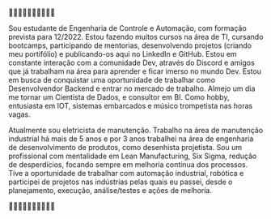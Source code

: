 🔵🔵🔵🔵🔵🔵🔵🔵🔵🔵

Sou estudante de Engenharia de Controle e Automação, com formação prevista para 12/2022.
Estou fazendo muitos cursos na área de TI, cursando bootcamps, participando de mentorias, desenvolvendo projetos (criando meu portifólio) e publicando-os aqui no LinkedIn e GitHub.
Estou em constante interação com a comunidade Dev, através do Discord e amigos que já trabalham na área para aprender e ficar imerso no mundo Dev.
Estou em busca de conquistar uma oportunidade de trabalhar como Desenvolvendor Backend e entrar no mercado de trabalho.
Almejo um dia me tornar um Cientista de Dados, e consultor em BI.
Como hobby, entusiasta em IOT, sistemas embarcados e músico trompetista nas horas vagas.

Atualmente sou eletricista de manutenção. Trabalho na área de manutenção industrial há mais de 5 anos e por 3 anos trabalhei na área de engenharia de desenvolvimento de produtos, como desenhista projetista.
Sou um profissional com mentalidade em Lean Manufacturing, Six Sigma, redução de desperdícios, focando sempre em melhoria contínua dos processos.
Tive a oportunidade de trabalhar com automação industrial, robótica e participei de projetos nas indústrias pelas quais eu passei, desde o planejamento, execução, análise/testes e ações de melhoría.

🔵🔵🔵🔵🔵🔵🔵🔵🔵🔵
